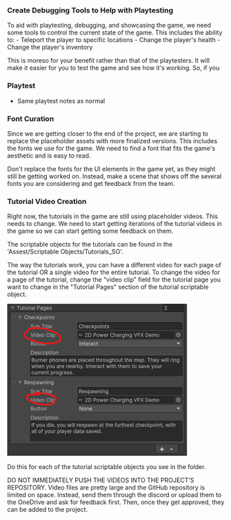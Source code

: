 
### Create Debugging Tools to Help with Playtesting

To aid with playtesting, debugging, and showcasing the game, we need some tools to control the current state of the game. This includes the ability to:
	- Teleport the player to specific locations
	- Change the player's health
	- Change the player's inventory

This is moreso for your benefit rather than that of the playtesters. It will make it easier for you to test the game and see how it's working. So, if you

### Playtest
- Same playtest notes as normal
### Font Curation

Since we are getting closer to the end of the project, we are starting to replace the placeholder assets with more finalized versions. This includes the fonts we use for the game. We need to find a font that fits the game's aesthetic and is easy to read.

Don't replace the fonts for the UI elements in the game yet, as they might still be getting worked on. Instead, make a scene that shows off the several fonts you are considering and get feedback from the team.

### Tutorial Video Creation

Right now, the tutorials in the game are still using placeholder videos. This needs to change. We need to start getting iterations of the tutorial videos in the game so we can start getting some feedback on them.

The scriptable objects for the tutorials can be found in the 'Assest/Scriptable Objects/Tutorials_SO'.

The way the tutorials work, you can have a different video for each page of the tutorial OR a single video for the entire tutorial. To change the video for a page of the tutorial, change the "video clip" field for the tutorial page you want to change in the "Tutorial Pages" section of the tutorial scriptable object.

![](<../../_META/Attachments/Pasted image 20250204200020.png>)

Do this for each of the tutorial scriptable objects you see in the folder.

DO NOT IMMEDIATELY PUSH THE VIDEOS INTO THE PROJECT'S REPOSITORY. Video files are pretty large and the GitHub repository is limited on space. Instead, send them through the discord or upload them to the OneDrive and ask for feedback first. Then, once they get approved, they can be added to the project.
